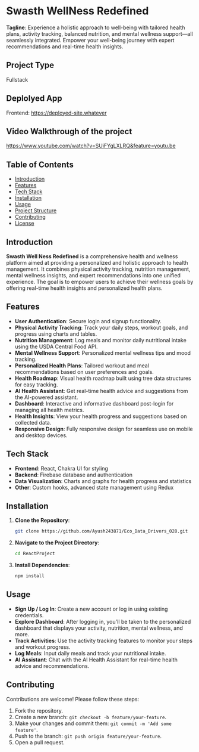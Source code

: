 # Swasth WellNess Redefined

**Tagline**: Experience a holistic approach to well-being with tailored health plans, activity tracking, balanced nutrition, and mental wellness support—all seamlessly integrated. Empower your well-being journey with expert recommendations and real-time health insights.

## Project Type
Fullstack

## Deplolyed App
Frontend: https://deployed-site.whatever

## Video Walkthrough of the project
https://www.youtube.com/watch?v=SUiFYgLXLRQ&feature=youtu.be

## Table of Contents
- [Introduction](#introduction)
- [Features](#features)
- [Tech Stack](#tech-stack)
- [Installation](#installation)
- [Usage](#usage)
- [Project Structure](#project-structure)
- [Contributing](#contributing)
- [License](#license)

## Introduction
**Swasth Well Ness Redefined** is a comprehensive health and wellness platform aimed at providing a personalized and holistic approach to health management. It combines physical activity tracking, nutrition management, mental wellness insights, and expert recommendations into one unified experience. The goal is to empower users to achieve their wellness goals by offering real-time health insights and personalized health plans.

## Features
- **User Authentication**: Secure login and signup functionality.
- **Physical Activity Tracking**: Track your daily steps, workout goals, and progress using charts and tables.
- **Nutrition Management**: Log meals and monitor daily nutritional intake using the USDA Central Food API.
- **Mental Wellness Support**: Personalized mental wellness tips and mood tracking.
- **Personalized Health Plans**: Tailored workout and meal recommendations based on user preferences and goals.
- **Health Roadmap**: Visual health roadmap built using tree data structures for easy tracking.
- **AI Health Assistant**: Get real-time health advice and suggestions from the AI-powered assistant.
- **Dashboard**: Interactive and informative dashboard post-login for managing all health metrics.
- **Health Insights**: View your health progress and suggestions based on collected data.
- **Responsive Design**: Fully responsive design for seamless use on mobile and desktop devices.

## Tech Stack
- **Frontend**: React, Chakra UI for styling
- **Backend**: Firebase database and authentication
- **Data Visualization**: Charts and graphs for health progress and statistics
- **Other**: Custom hooks, advanced state management using Redux

## Installation

1. **Clone the Repository**:
    ```bash
    git clone https://github.com/Ayush243871/Eco_Data_Drivers_028.git
    ```
2. **Navigate to the Project Directory**:
    ```bash
    cd ReactProject
    ```
3. **Install Dependencies**:
    ```bash
    npm install
    ```

## Usage
- **Sign Up / Log In**: Create a new account or log in using existing credentials.
- **Explore Dashboard**: After logging in, you'll be taken to the personalized dashboard that displays your activity, nutrition, mental wellness, and more.
- **Track Activities**: Use the activity tracking features to monitor your steps and workout progress.
- **Log Meals**: Input daily meals and track your nutritional intake.
- **AI Assistant**: Chat with the AI Health Assistant for real-time health advice and recommendations.


## Contributing

Contributions are welcome! Please follow these steps:

1. Fork the repository.
2. Create a new branch: `git checkout -b feature/your-feature`.
3. Make your changes and commit them: `git commit -m 'Add some feature'`.
4. Push to the branch: `git push origin feature/your-feature`.
5. Open a pull request.



